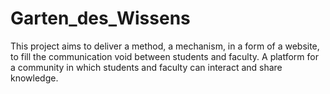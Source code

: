 # Garten_des_Wissens

This project aims to deliver a method, a mechanism, in a form of a website, to fill the communication void between students and faculty. A platform for a community in which students and faculty can interact and share knowledge.